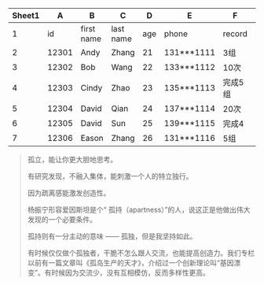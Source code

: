 | Sheet1 | A     | B          | C         | D    | E          | F       | G     |
| ------ | ----- | ---------- | --------- | ---- | ---------- | ------- | ----- |
| 1      | id    | first name | last name | age  | phone      | record  | score |
| 2      | 12301 | Andy       | Zhang     | 21   | 131***1111 | 3组     | 70    |
| 3      | 12302 | Bob        | Wang      | 22   | 133***1112 | 10次    | 55    |
| 4      | 12303 | Cindy      | Zhao      | 23   | 135***1113 | 完成5组 | 91    |
| 5      | 12304 | David      | Qian      | 24   | 137***1114 | 20次    | 60    |
| 6      | 12305 | David      | Sun       | 25   | 139***1115 | 完成4   | 86    |
| 7      | 12306 | Eason      | Zhang     | 26   | 131***1116 | 5组     | 95    |



>孤立，能让你更大胆地思考。
>
>有研究发现，不融入集体，能刺激一个人的特立独行。
>
>因为疏离感能激发创造性。
>
>杨振宁形容爱因斯坦是个“ 孤持（apartness）”的人，说这正是他做出伟大发现的一个必要条件。
>
>孤持则有一分主动的意味 —— 孤独，但是我坚持如此。
>
>有时候仅仅做个孤独者，干脆不怎么跟人交流，也能提高创造力。我们专栏以前有一篇文章叫《孤岛生产的天才》，介绍过一个创新理论叫“基因漂变”。有时候因为交流少，没有互相模仿，反而多样性更高。


